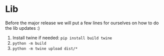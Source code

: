 # Lib
Before the major release we will put a few lines for ourselves on how to do the lib updates :)
1. Install twine if needed: `pip install build twine`
2. `python -m build`
3. `python -m twine upload dist/*`
